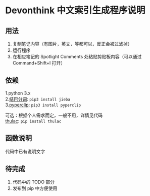 # Devonthink 中文索引生成程序说明

## 用法

1. 复制笔记内容（有图片，英文，等都可以，反正会被过滤掉）
2. 运行程序
3. 在相应笔记的 Spotlight Comments 处粘贴剪贴板内容（可以通过 Command+Shift+I 打开）

## 依赖

1.python 3.x<br>
2.[结巴分词](https://github.com/fxsjy/jieba): `pip3 install jieba` <br>
3.[pyperclip](https://github.com/asweigart/pyperclip): `pip3 install pyperclip`<br>

可选：根据个人需求而定，一般不用，详情见代码<br>
[thulac](https://github.com/thunlp/THULAC-Python): `pip install thulac`


## 函数说明

代码中已有说明文字

## 待完成

1. 代码中的 TODO 部分
2. 发布到 pip 中方便使用